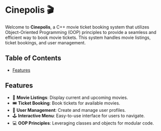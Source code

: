 # Cinepolis 🎬

Welcome to **Cinepolis**, a C++ movie ticket booking system that utilizes Object-Oriented Programming (OOP) principles to provide a seamless and efficient way to book movie tickets. This system handles movie listings, ticket bookings, and user management.

## Table of Contents

- [Features](#features)

## Features

- 🎥 **Movie Listings**: Display current and upcoming movies.
- 🎟️ **Ticket Booking**: Book tickets for available movies.
- 👤 **User Management**: Create and manage user profiles.
- 🕹️ **Interactive Menu**: Easy-to-use interface for users to navigate.
- 💻 **OOP Principles**: Leveraging classes and objects for modular code.


